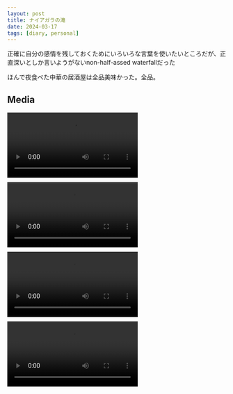 ```yaml
---
layout: post
title: ナイアガラの滝
date: 2024-03-17
tags: [diary, personal]
---
```


正確に自分の感情を残しておくためにいろいろな言葉を使いたいところだが、正直深いとしか言いようがないnon-half-assed waterfallだった

ほんで夜食べた中華の居酒屋は全品美味かった。全品。
## Media

<div style="display: flex; flex-wrap: wrap; gap: 10px;"><video src="https://lh3.googleusercontent.com/lr/AAJ1LKdhLbFqh1VSfCY7_be_dOwF7gTcT24IfuWVivzfXMbqGh2Y3ykbRf_Vm11cDJHrv9WqN3Vk7xYusGkFTcqhgCZ2h9nb9rrS6YNG_kHcsxSK-_QRhxd0ptwVMXRMWP_42CeVxgLn0Kd1Oiv-xzhELSGdGIvu4s4SIh6e6qG1Ry6U6aQsgmi-CUS5hi4PcZNlvvMgGHXWQho3BY_nGQrAdJzf6mRXsLZNDg4Fd-E8reQ_M0RrGBdcSoVg_-ExC1kYdOjgqxzbPoOo0ZktGqOfZTPZdt4Mc5E_dHO9VP_gGMtAR1DlKeVVhwCcoSbb_VOywftkCyb304iScpUj48KskQt6-JdxFcO4KCqU_hlxWETFRbDJorG3KNghT4VxtUWCd0BRTKuvrbscNQ-nbFOFGWkEOdO4PLYujZIB2tvTJmNX4pDPUMwdVnfUkg6H9npYawqnXDo02iDIb9q1Pbi1fO62j-XezkPwv1c8B0lkW5mrpzq1GGEQTojSX_y2hw47dONluogcpHV7qV-LhhEa3OWsvCu1HgRuQ8mQTvcYRP_vTonsqFPE5MVpQ5_gzBKIzBxioo2Ba6cnArzYDk9ibPd3aQWiPIXzDWMwa8IKPCVln9I_welnuVASFQtELQd2YAb9vAn3jBkr0S_UDGKnKoZUzatehJ75Wm30p_ij13Ng-j3dzS2Lwan3K8uROzwOVfvOw_C5wx4vsYGXFagnHAHZ_wJD8BLROtd0GyiyE84BZB9Fgmy1meuLweco6trNAesuHJiroFi0aw8k220iMWUAcBVhokmmcvjyQVdV9MagseJdSV_u3eG0UShPRQBPpRa2f0-R-kgfZA7d6jm6bGgWUmLc0gBqjzGzRbnxpP_hditvRrcGjPP0l8fjlBpLk3WMB9gWbLrllLLn4Tndxj--5nHbsdKomesXn6n8LizxS5lUz07MK1kL3HfBim6rcrEuKcodyf05Rby5H0mGWEtR92jO6A" controls style="max-width: 100%; height: auto;">Your browser does not support the video tag.</video> <video src="https://lh3.googleusercontent.com/lr/AAJ1LKcUsOCh2dJbuBKEOo6-Mb5C-2UekuCP_i5yGVsbbW0OnVMD39TJct_HwHhAs60Wc_2JPvXG4nQigVOTFRxFQoQlyWsCpcIH9MQM83S0Ii6WMEG351wB0YRImZeIVYtEShuaWH0p4hdQd3A4jnkTJ_Y1qs5nP0fFa4J1tT5KKfVaL0esE7SQF6BXMao-qmhUym1LswXI3I2J_L-hYYRd8h_cQsgio8TXqY8k7MR3h4nRj5eGrXw0VWMm76oR0-dFUIHhNLk29FDHIDufvwTPeRkzXTUX1b48y5m0L2OGd_ksmywqnb22D1m-B5BSNu8C4chvZsGPBletIDsUPm7bd2Lho58Gppl0vNIXP50xHqYdMJFYqO37EFwtuvXB7GDUzYsmJGlSGs1Yai6e3_vTo2VMuX0wzlu2NdNTbc1Htk86Z6WiPu6NJgNtUhUhy-Jbhpufhq2RDVHpTi7Tx-k5Rq_yffvgnYy5fW_wgXnWrf6pxcUVBPnE6qBPUdwQ82iB1wXoqrY4lsODQiEhCupwnQJ8YXx9BrjBG6RyUS7NGEVJboxqy6JXfvBVHvVwDwNSr782h36K1l3yivDGeZRYU-uFlAts2E46kaleEaDCwXK5Y2sJcTzIYExRagzoUngdInq4-bPwAjNIkUs-pQha-GSoUgQkJKoWxfVsyex_lP3i2xRzWOlPmypzpHUKIS9ET25slr_u7YBmY00dLTlXDCHRu1gqVx6ZbaS1xWGoMFpv3CxLJvQjQdhoOz5Dt83e8LFCz86yMyMyIj4a788aHK-LL9LaQ-wU2bnpX7JxbCsoVTNt8hz09ycP625VPR1GWHFv_U-0HixFrcpEGykREH3l7xnAB-oqXdKt6UhmMfCKFzrG20ZOt1AK3uD89teIEXnNF73F0ssha0N1Xkim4EluGV8dxvcvH8vBN3gT6cW27zQmdpu1IKXgnWw72xSn8ABXU-hKpNs-ylAEvcztUYSkuhCSNQ" controls style="max-width: 100%; height: auto;">Your browser does not support the video tag.</video> <img src="https://lh3.googleusercontent.com/lr/AAJ1LKcA4UmJ1WMpFQQS6QmzV6EeGoaeDAaew2KTjYp6yIfuWQf6ZBDbvC43RfD_dc8h5sftGO1W2_wACOtLf3U6rv84QlKtDWLHTN5F-_Ub1e0FmOw4MXxGPEafv-zrpc-cz5EvFcmM6W1QpCyWMYDYB0NcBcmXwpAWcqbNgLfEjnqc22bzWsN2aO8-QR6c3hKrShh15JL-fyP8O9GcM-eORmXfNS-X2m-qPilSWHJJqJqto182ESycEntd5Neozp6PMjNQjv1Bb_28ruX-AaA5t71UH7KZ4j09Zczd31mt5hbhzSPoC2jWE5V8ycRQ2KhNbXXCQZiqtw7Kzy09aOlNJYWqZ64d2_SIQ9VqQylcjcQaLeoaXcoICb3cYMiBZVoJ2bHS214xGHIlfLoMfnXLAd6K6vDgu-ngG4l6_PgZX5tsrCoI0_ucaEKjuF1mfMHtTmJthtPRr0YylBlXWs6rorfOiOcEFyjwPPbCmgp1UrQ46M0osN0-AAtmAY_17j2jL5T7sXB-gHZicytLss3iEBUVHk8sax5yVU7t1tYL1acYL1qTt3DxbeZawhgelksMakorBxfkeqliStKNsYOl49F5IsRIZgHcHxcKf3KFxHIZVvwo-iZtqvsVbWOZnEeEDxfXzZ4oC7LE4KgBrNi-tO90Ybx4CPkzzDb9uSjZWHZq-mQlUpxKIycppMwmgKxKvm6VwjSqOY4vtE9_6QoKtrvDWUdvfyZ3C-hXjGWEEAWzUV8QGALlqNfm2T4UyC2VvLNIbWuLRQ96XajibZzvsVX9wg3bHhM5Swd6T6fNB5HWyXyNe64ftaltlKcM9cuG5g4pBbad0Qb1-7IsUVaBiruF2iJSEoMT5CMkNkow0m9J5r4O0p3n5yQf8w5Qlnu4WycEl-MYPH1mtY9_-1ooPmAfQSjxBUxwPGs329-d-V9sfz5BJBV98h_CPiwTZC36DszwpUZvmJ0twx3SOGD4KtmNI_REBQ" alt="" style="max-width: 100%; height: auto;"> <video src="https://lh3.googleusercontent.com/lr/AAJ1LKdwLbOk6uC-gUe5p4IzENsle3SdM1JAUyIKA8DjrN5uMTfQ_vyaHkoxQKL1P4znIBQa0hPlwmCW0Eb6R6WbR0y4YzrRGO5yEgA8r2hxEIAEvCsBGo4xOTrX__wTCxgZQPI2jN41lJ3s3FUExjo0ankmvXLapIZlu1kReSaOySMu2wl7-_ZU-6-SryXzKEdYpcDUMmUIp1TOeDWE2fQM3DRXyIN4A9dl494AfqNjJbsgHG-3AM_zCV-schV6KEeIGlxTd4rGRUsuwJR6xLW_JxNHQWht-XIpOIwkPzOCpBNZ4_oDYBmZS6tOxIZJXEq7rQUvWnttHSXU35lMzC3oM9C4-crJ0wlnff84vJLceLrDQNsnCpmYiYNh004Qtr3SREdWcLzPf9AUOMVw57nZ3GpSNbzI8raCn3WRsjALVqqJ8EHBXlTjLUoRfri0GxSJ9mgdh0doYRIFEbgKkHGfAXOgLpWjv-Kvh3gEEAXCnPQxFaiGsN-f6fEWpRUjYm-wuXNy0qmD-BaimMIOxsY9JALR_wZG-7AGeex5ik1cHlpKTHqlkVUcVrH3AdOMZn6FL4IsplNkYBgeki4EmCCSX0e_4IjVYhuV0LZA1NxsFbwnvgCk1Hqoc62pyR4Fj8FbKJA0hVIuBPLfZtnO5jc820raEn8na5dP2NW9A7KUDb5_LqcJ328M9zp6USVLyBW8S7oDQVHcj1PzaIcPRnr65ivAOelSKs8XuYllPLtDXCqxIaXlTtGsSNKlp_ZuJP2XFtmGEOHY9VbH5Ks47EfxcICDZZRhoB121CD3Xa1EC8Gwmfxl3jSw5tBQdHVhwHyS5wduR9WN-8I_O78mM_q73emOZzx3k70b7o582Cgc63bkdFj9UJjPAHhJL6hKuHPYXdVd6Kfh32NWHMz6pOCXkbBdA2FiCxxlCDzWZWIA7PRDJiuWYqBumzSDJNFM3oc1xe0Aofo30QiPSP15SZCc1cQm9V1mKw" controls style="max-width: 100%; height: auto;">Your browser does not support the video tag.</video> <video src="https://lh3.googleusercontent.com/lr/AAJ1LKdIGTb5WQ5PZzs4vQyLFf2KoIHB0xQN_riR5ah94U3RrUWMbngnWRNkf-k-iIRH6jStW88zTux5vPHDS32uC9yBAqiSrcV3FCEM-ciuZVFMTnf-tLzucE4SXLHw2m822D0tWMSEi_YZ5sybZ-Ga8v6hTB6VW0aQARQmrcwEhC-KdSMeXZmRunHE2-JBBf3WGpS6dCCWkXRhs7ixiOYwqpkSzZUn4dH9GS9TW5gMFoE8DTdiNr1HlqgPsxD7nmw6YQTiFCsi0ufap5q0hUxVsnbPwQHZOFDSaV26Y2yEL_8GKKkDDReeMZ9qmQLX3YCtjfhPO5wRL6C8pdE7G5toDwFctOmZBYSd85ML0RY9b7dm5k7zeRfnXHbxIudt7R09a7WE0R0HuYsD-lDgqeUNvzySvuHs80L9C-r-K-qWFaPwJlOda0ULh6cwc-NK48Vfj-jTz0R3w0zjUAuTmayr8h-_ciWmWYZ59u5eYuQqLo6kXH3TnF0iVg9uDWBeJJr2tlk-nuSghkAUz2phLi63NATZp13V3N1mOvRUw6mKoq3lhB2KTdt0qDETURzWasMyOGB97Zf4gZexrramtpGhVD74-8coY8U-lSiGBCVQ8fHjHhCUHzkBKqABwgkvc-OYV_09o7x-8VUb5snaMJv2ig3iCtBU0jDPztci-pT0x2_2QhGj0PUdvw-2nge7aC7w8sAY-RXC_x4uR7PzH4XbgHiJeVvOx5zqORBBvb3SO48vUu8W8QYHXNUwjsCiMbEHf9mz_LFbMWoQWPmA2-sUAbxcbNLw_f7GHN6Fz5uZJvfGMHzb3OsWzixaLj74PWkE4V52bpg46w4VIYlzRnK-hiL8N6HROT8pJF-Wk3d8U97S1_EISY-GVp8eSbceN4mP2NNBrZJyWe5vbhH1AxPDWuScUFHydXErmkHDouL-jtPjWJyvKaRcLmKfnMPnPVkqlcK6-oiD7nvCUo_rbtX0P7WXZXM4TQ" controls style="max-width: 100%; height: auto;">Your browser does not support the video tag.</video> <img src="https://lh3.googleusercontent.com/lr/AAJ1LKcrRrhuxxtYbi6PIzE7GYIcOBCKuDF_ifMGpI5slul4zGJVLvmSQNw43dooOg5WPiBGBZFlp-7gyMsni53whQCXj-HR9pbMFZ6gmWVXuJBfcXPh9PNUYdfR4C8aDYfuEvf1WQf82hW4iaxmwXvPUdfh_SmVBGUoEXnH8ZNiCDP1HxDUglE97l5D4aZkGEyJ5DU-fc0euNABCKqX9kH4rK1iIiDEZf9Rb6H_ZTyTe9SlYNuAOJi7Fh2T-sz-92zn1SkO6wkrWTclIkz-M1JukXR1l7ZFIApbbuPaW4IvvOQHnZefEh_nOyRJE0BlR4h2CFlK1bmOR6-jPm1dGCOUbi5fAMW4K383lF8tDXugNTRSwP6srbfRgVJp4f4lAOqkdyKpDRaKC4sDmtlYD9w4LJU8IVzDO6m0U1_fLD72N-6rGCy72EJWwxuSNUAFjMpbfvtGP-afRDcK5P6vZLcn0ETco643ev196ossXj81nLTAEBv7EhB9qyOfGY7Wflg3JfINss7fJnwaBXHGXjzx4aWe0B1Xl9hW8lE3ZnhWOMs-Ma2t_QVxYbzZ6BhpW35h2ZC-ibY9T51h7XMnikA9jN54ftcF-OpPDp_BN_pE2mwz2lZ5RgkYaPh81CvcAM-ta_DvZ8Te-8cHCw_sz2hGxsU2qPk98aezWyQTavZCNM0HRHSOXY0lqxOqLQ4QEekAfyPSDuAAr73WkPTrboYw_0hOoP1GifU8MfNWr78nf7ugkfUvlTk-r5H6ZOLiOgZ3OyVHJqVEdKwCrEZS13Gz1WHEwaBi2eyeNOvvwU7fDJw7gLP-9MU6um-7RroTDCzE89rvIk9CBg8_GY8d9zDSb-ItwuG--78wFFeae89ky9JkQql8RAbMhbmxrG4n0S_SrzQNZAv79uz_UaZ6jWAJ99pMGZcCsLgi0JjfkJfZkzcxW5KKYGrwHz8DmKawTn4WNXLm8MP4-fJf0mGzc3IQm-ObP9JnXQ" alt="" style="max-width: 100%; height: auto;"></div>
